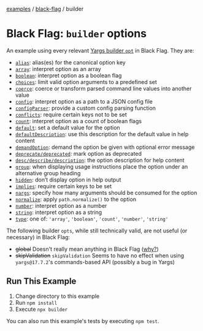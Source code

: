 [examples][1] / [black-flag][2] / builder

# Black Flag: `builder` options

An example using every relevant [Yargs builder `opt`][3] in Black Flag. They
are:

- [`alias`][4]: alias(es) for the canonical option key
- [`array`][5]: interpret option as an array
- [`boolean`][6]: interpret option as a boolean flag
- [`choices`][7]: limit valid option arguments to a predefined set
- [`coerce`][8]: coerce or transform parsed command line values into another
  value
- [`config`][9]: interpret option as a path to a JSON config file
- [`configParser`][10]: provide a custom config parsing function
- [`conflicts`][11]: require certain keys not to be set
- [`count`][12]: interpret option as a count of boolean flags
- [`default`][13]: set a default value for the option
- [`defaultDescription`][13]: use this description for the default value in help
  content
- [`demandOption`][14]: demand the option be given with optional error message
- [`deprecate/deprecated`][15]: mark option as deprecated
- [`desc/describe/description`][16]: the option description for help content
- [`group`][17]: when displaying usage instructions place the option under an
  alternative group heading
- [`hidden`][18]: don’t display option in help output
- [`implies`][19]: require certain keys to be set
- [`nargs`][20]: specify how many arguments should be consumed for the option
- [`normalize`][21]: apply `path.normalize()` to the option
- [`number`][22]: interpret option as a number
- [`string`][23]: interpret option as a string
- [`type`][24]: one of: `'array'`, `'boolean'`, `'count'`, `'number'`,
  `'string'`

The following builder `opts`, while still technically valid, are not useful (or
necessary) in Black Flag:

<!-- lint ignore -->

- ~~global~~ Doesn't really mean anything in Black Flag ([why?][25])
- ~~skipValidation~~ `skipValidation` Seems to have no effect when using
  `yargs@17.7.2`'s commands-based API (possibly a bug in Yargs)

## Run This Example

1. Change directory to this example
2. Run `npm install`
3. Execute `npx builder`

You can also run this example's tests by executing `npm test`.

[1]: ../../README.md
[2]: ../README.md
[3]: https://yargs.js.org/docs#api-reference-optionskey-opt
[4]: https://yargs.js.org/docs#api-reference-aliaskey-alias
[5]: https://yargs.js.org/docs#array
[6]: https://yargs.js.org/docs#boolean
[7]: https://yargs.js.org/docs#choices
[8]: https://yargs.js.org/docs#coerce
[9]: https://yargs.js.org/docs#config
[10]: https://yargs.js.org/docs#configParser
[11]: https://yargs.js.org/docs#conflicts
[12]: https://yargs.js.org/docs#count
[13]: https://yargs.js.org/docs#default
[14]: https://yargs.js.org/docs#demandOption
[15]: https://yargs.js.org/docs#deprecated
[16]: https://yargs.js.org/docs#description
[17]: https://yargs.js.org/docs#group
[18]: https://yargs.js.org/docs#hidden
[19]: https://yargs.js.org/docs#implies
[20]: https://yargs.js.org/docs#nargs
[21]: https://yargs.js.org/docs#normalize
[22]: https://yargs.js.org/docs#number
[23]: https://yargs.js.org/docs#string
[24]: https://yargs.js.org/docs#type
[25]: ../../../docs/bf-vs-yargs.md#irrelevant-differences
